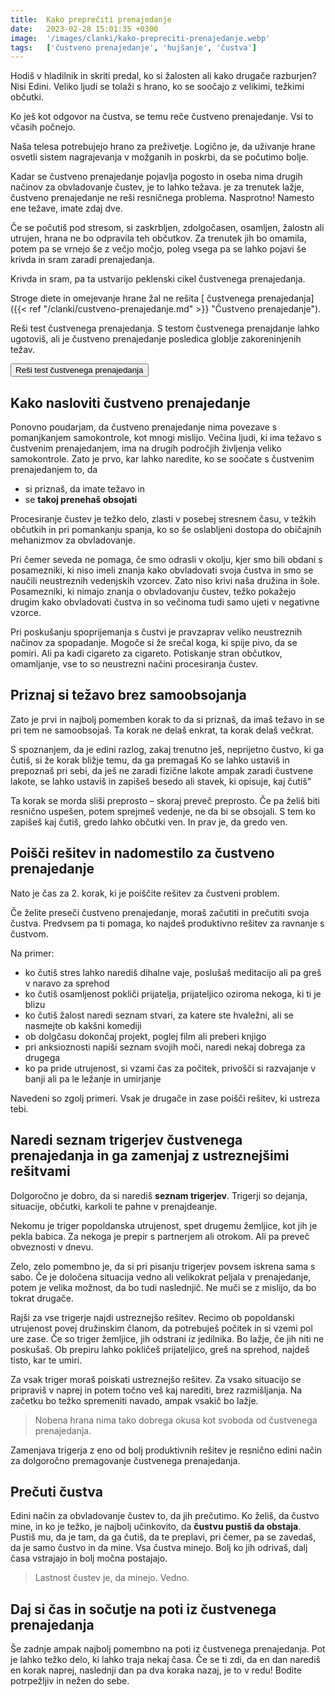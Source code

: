 ```yaml
---
title:  Kako preprečiti prenajedanje
date:   2023-02-28 15:01:35 +0300
image:  '/images/clanki/kako-prepreciti-prenajedanje.webp'
tags:   ['čustveno prenajedanje', 'hujšanje', 'čustva']
---
```


Hodiš v hladilnik in skriti predal, ko si žalosten ali kako drugače razburjen? Nisi Edini. Veliko ljudi se tolaži s hrano, ko se soočajo z velikimi, težkimi občutki.

Ko ješ kot odgovor na čustva, se temu reče čustveno prenajedanje. Vsi to včasih počnejo.

Naša telesa potrebujejo hrano za preživetje. Logično je, da uživanje hrane osvetli sistem nagrajevanja v možganih in poskrbi, da se počutimo bolje.

Kadar se čustveno prenajedanje pojavlja pogosto in oseba nima drugih načinov za obvladovanje čustev, je to lahko težava.
je za trenutek lažje, čustveno prenajedanje ne reši resničnega problema. Nasprotno! Namesto ene težave, imate zdaj dve.

Če se počutiš pod stresom, si zaskrbljen, zdolgočasen, osamljen, žalostn ali utrujen, hrana ne bo odpravila teh občutkov. Za trenutek jih bo omamila, potem pa se vrnejo še z večjo močjo, poleg vsega pa se lahko pojavi še krivda in sram zaradi prenajedanja.

Krivda in sram, pa ta ustvarijo peklenski cikel čustvenega prenajedanja.

Stroge diete in omejevanje hrane žal ne rešita [ čustvenega prenajedanja]({{< ref "/clanki/custveno-prenajedanje.md" >}} "Čustveno prenajedanje").

<div class="article_button">
<p>Reši test čustvenega prenajedanja. S testom čustvenega prenajdanje lahko ugotoviš, ali je čustveno prenajedanje posledica globlje zakoreninjenih težav.</p>
    <form class="form" action="https://preview.mailerlite.io/preview/14994/forms/81273345070335372" method="GET" target="_blank">
        <button class="button button--middle" type="submit">Reši test čustvenega prenajedanja<i class="ion ion-ios-paper-plane"></i></button>
    </form>
</div>

## Kako nasloviti čustveno prenajedanje

Ponovno poudarjam, da čustveno prenajedanje nima povezave s pomanjkanjem samokontrole, kot mnogi mislijo. Večina ljudi, ki ima težavo s čustvenim prenajedanjem, ima na drugih področjih življenja veliko samokontrole. Zato je prvo, kar lahko naredite, ko se soočate s čustvenim prenajedanjem to, da
- si priznaš, da imate težavo in 
- se **takoj prenehaš obsojati**  



Procesiranje čustev je težko delo, zlasti v posebej stresnem času, v težkih občutkih in pri pomankanju spanja, ko so še oslabljeni dostopa do običajnih mehanizmov za obvladovanje. 

Pri čemer seveda ne pomaga, če smo odrasli v okolju, kjer smo bili obdani s posamezniki, ki niso imeli znanja kako obvladovati svoja čustva in smo se naučili neustreznih vedenjskih vzorcev. Zato niso krivi naša družina in šole. Posamezniki, ki nimajo znanja o obvladovanju čustev, težko pokažejo drugim kako obvladovati čustva in so večinoma tudi samo ujeti v negativne vzorce.

Pri poskušanju spoprijemanja s čustvi je pravzaprav veliko neustreznih načinov za spopadanje. Mogoče si že srečal koga, ki spije pivo, da se pomiri. Ali pa kadi cigareto za cigareto. Potiskanje stran občutkov, omamljanje, vse to so neustrezni načini procesiranja čustev.

## Priznaj si težavo brez samoobsojanja

Zato je prvi in najbolj pomemben korak to da si priznaš, da imaš težavo in se pri tem ne samoobsojaš. Ta korak ne delaš enkrat, ta korak delaš večkrat.

S spoznanjem, da je edini razlog, zakaj trenutno ješ, neprijetno čustvo, ki ga čutiš, si že korak bližje temu, da ga premagaš
Ko se lahko ustaviš in prepoznaš pri sebi, da ješ ne zaradi fizične lakote ampak zaradi čustvene lakote, se lahko ustaviš in
zapišeš besedo ali stavek, ki opisuje, kaj čutiš"

Ta korak se morda sliši preprosto – skoraj preveč preprosto. Če pa želiš biti resnično uspešen, potem sprejmeš vedenje, ne da bi se obsojali. S tem ko zapišeš kaj čutiš, gredo lahko občutki ven. In prav je, da gredo ven.


## Poišči rešitev in nadomestilo za čustveno prenajedanje

Nato je čas za 2. korak, ki je poiščite rešitev za čustveni problem. 

Če želite preseči čustveno prenajedanje, moraš začutiti in prečutiti svoja čustva. Predvsem pa ti pomaga, ko najdeš produktivno rešitev za ravnanje s čustvom.

Na primer: 

- ko čutiš stres lahko narediš dihalne vaje, poslušaš meditacijo ali pa greš v naravo za sprehod
- ko čutiš osamljenost pokliči prijatelja, prijateljico oziroma nekoga, ki ti je blizu
- ko čutiš žalost naredi seznam stvari, za katere ste hvaležni, ali se nasmejte ob kakšni komediji
- ob dolgčasu dokončaj projekt, poglej film ali preberi knjigo
- pri anksioznosti napiši seznam svojih moči, naredi nekaj dobrega za drugega
- ko pa pride utrujenost, si vzami čas za počitek, privošči si razvajanje v banji ali pa le ležanje in umirjanje

Navedeni so zgolj primeri. Vsak je drugače in zase poišči rešitev, ki ustreza tebi.

## Naredi seznam trigerjev čustvenega prenajedanja in ga zamenjaj z ustreznejšimi rešitvami

Dolgoročno je dobro, da si narediš **seznam trigerjev**. Trigerji so dejanja, situacije, občutki, karkoli te pahne v prenajdeanje.

Nekomu je triger popoldanska utrujenost, spet drugemu žemljice, kot jih je pekla babica. Za nekoga je prepir s partnerjem ali otrokom. Ali pa preveč obveznosti v dnevu.

Zelo, zelo pomembno je, da si pri pisanju trigerjev povsem iskrena sama s sabo. Če je določena situacija vedno ali velikokrat peljala v prenajedanje, potem je velika možnost, da bo tudi naslednjič. Ne muči se z mislijo, da bo tokrat drugače.

Rajši za vse trigerje najdi ustreznejšo rešitev. Recimo ob popoldanski utrujenost povej družinskim članom, da potrebuješ počitek in si vzemi pol ure zase. Če so triger žemljice, jih odstrani iz jedilnika. Bo lažje, če jih niti ne poskušaš. Ob prepiru lahko pokličeš prijateljico, greš na sprehod, najdeš tisto, kar te umiri. 

Za vsak triger moraš poiskati ustreznejšo rešitev. Za vsako situacijo se pripraviš v naprej in potem točno veš kaj narediti, brez razmišljanja. Na začetku bo težko spremeniti navado, ampak vsakič bo lažje.

>  Nobena hrana nima tako dobrega okusa kot svoboda od čustvenega prenajedanja.


Zamenjava trigerja z eno od bolj produktivnih rešitev je resnično edini način za dolgoročno premagovanje čustvenega prenajedanja. 

## Prečuti čustva

Edini način za obvladovanje čustev to, da jih prečutimo. Ko želiš, da čustvo mine, in ko je težko, je najbolj učinkovito, da **čustvu pustiš da obstaja**. Pustiš mu, da je tam, da ga čutiš, da te preplavi, pri čemer, pa se zavedaš, da je samo čustvo in da mine. Vsa čustva minejo. Bolj ko jih odrivaš, dalj časa vstrajajo in bolj močna postajajo.

>  Lastnost čustev je, da minejo. Vedno.

## Daj si čas in sočutje na poti iz čustvenega prenajedanja

Še zadnje ampak najbolj pomembno na poti iz čustvenega prenajedanja. Pot je lahko težko delo, ki lahko traja nekaj časa. Če se ti zdi, da en dan narediš en korak naprej, naslednji dan pa dva koraka nazaj, je to v redu! Bodite potrpežljiv in nežen do sebe. 


